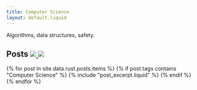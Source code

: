```yaml
---
title: Computer Science
layout: default.liquid
---
```


Algorithms, data structures, safety.

<h2>
  Posts
  <a class="feedicon" href="/computer-science/feed.rss" title="Computer Science RSS Feed">
    <img src="/images/rss.svg" />
  </a>
  <a class="feedicon" href="/computer-science/feed.json" title="Computer Science JSON Feed">
    <img src="/images/jsonfeed.png" />
  </a>
</h2>

{% for post in site.data.rust.posts.items %}
  {% if post.tags contains "Computer Science" %}
  {% include "post_excerpt.liquid" %}
  {% endif %}
{% endfor %}
